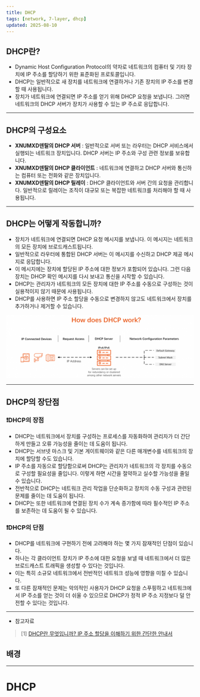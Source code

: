 ```yaml
---
title: DHCP
tags: [network, 7-layer, dhcp]
updated: 2025-08-10
---
```



## DHCP란?

- Dynamic Host Configuration Protocol의 약자로 네트워크의 컴퓨터 및 기타 장치에 IP 주소를 할당하기 위한 표준화된 프로토콜입니다.
- DHCP는 일반적으로 새 장치를 네트워크에 연결하거나 기존 장치의 IP 주소를 변경할 때 사용됩니다.
- 장치가 네트워크에 연결되면 IP 주소를 얻기 위해 DHCP 요청을 보냅니다. 그러면 네트워크의 DHCP 서버가 장치가 사용할 수 있는 IP 주소로 응답합니다.


--- 

## DHCP의 구성요소

- **XNUMXD덴탈의 DHCP 서버** : 일반적으로 서버 또는 라우터는 DHCP 서비스에서 실행되는 네트워크 장치입니다. DHCP 서버는 IP 주소와 구성 관련 정보를 보유합니다.
- **XNUMXD덴탈의 DHCP 클라이언트** : 네트워크에 연결하고 DHCP 서버와 통신하는 컴퓨터 또는 전화와 같은 장치입니다.
- **XNUMXD덴탈의 DHCP 릴레이** : DHCP 클라이언트와 서버 간의 요청을 관리합니다. 일반적으로 릴레이는 조직이 대규모 또는 복잡한 네트워크를 처리해야 할 때 사용됩니다.


--- 

## DHCP는 어떻게 작동합니까?
- 장치가 네트워크에 연결되면 DHCP 요청 메시지를 보냅니다. 이 메시지는 네트워크의 모든 장치에 브로드캐스트됩니다. 
- 일반적으로 라우터에 통합된 DHCP 서버는 이 메시지를 수신하고 DHCP 제공 메시지로 응답합니다. 
- 이 메시지에는 장치에 할당된 IP 주소에 대한 정보가 포함되어 있습니다. 그런 다음 장치는 DHCP 확인 메시지를 다시 보내고 통신을 시작할 수 있습니다.
- DHCP는 관리자가 네트워크의 모든 장치에 대한 IP 주소를 수동으로 구성하는 것이 실용적이지 않기 때문에 사용됩니다. 
- DHCP를 사용하면 IP 주소 할당을 수동으로 변경하지 않고도 네트워크에서 장치를 추가하거나 제거할 수 있습니다.

![DHCP 동작과정.png](..%2F..%2F..%2Fetc%2Fimage%2FNetwork_image%2F7Layer%2FDHCP%20%EB%8F%99%EC%9E%91%EA%B3%BC%EC%A0%95.png)

---

## DHCP의 장단점

### ❗DHCP의 장점
-  DHCP는 네트워크에서 장치를 구성하는 프로세스를 자동화하여 관리자가 더 간단하게 만들고 오류 가능성을 줄이는 데 도움이 됩니다.
- DHCP는 서브넷 마스크 및 기본 게이트웨이와 같은 다른 매개변수를 네트워크의 장치에 할당할 수도 있습니다. 
- IP 주소를 자동으로 할당함으로써 DHCP는 관리자가 네트워크의 각 장치를 수동으로 구성할 필요성을 줄입니다. 이렇게 하면 시간을 절약하고 실수할 가능성을 줄일 수 있습니다.
- 전반적으로 DHCP는 네트워크 관리 작업을 단순화하고 장치의 수동 구성과 관련된 문제를 줄이는 데 도움이 됩니다. 
- DHCP는 또한 네트워크에 연결된 장치 수가 계속 증가함에 따라 필수적인 IP 주소를 보존하는 데 도움이 될 수 있습니다.


### ❗DHCP의 단점
- DHCP를 네트워크에 구현하기 전에 고려해야 하는 몇 가지 잠재적인 단점이 있습니다. 
- 하나는 각 클라이언트 장치가 IP 주소에 대한 요청을 보낼 때 네트워크에서 더 많은 브로드캐스트 트래픽을 생성할 수 있다는 것입니다. 
- 이는 특히 소규모 네트워크에서 전반적인 네트워크 성능에 영향을 미칠 수 있습니다. 
- 또 다른 잠재적인 문제는 악의적인 사용자가 DHCP 요청을 스푸핑하고 네트워크에서 IP 주소를 얻는 것이 더 쉬울 수 있으므로 DHCP가 정적 IP 주소 지정보다 덜 안전할 수 있다는 것입니다. 


---
* 참고자료
> [1] [DHCP란 무엇입니까? IP 주소 할당을 이해하기 위한 간단한 안내서](https://fiberroad.com/ko/resources/glossary/what-is-dhcp/)

## 배경





---





# DHCP


